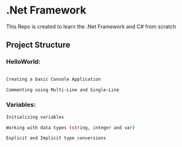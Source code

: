 # .Net Framework

This Repo is created to learn the .Net Framework and C# from scratch

## Project Structure

### HelloWorld:
```bash

Creating a basic Console Application

Commenting using Multi-Line and Single-Line
```

### Variables:

```bash
Initializing variables

Working with data types (string, integer and var)

Explicit and Implicit type conversions
```

